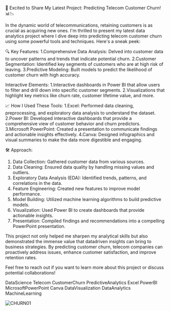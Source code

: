 
🚀 Excited to Share My Latest Project: Predicting Telecom Customer Churn! 📊📉

In the dynamic world of telecommunications, retaining customers is as crucial as acquiring new ones. I'm thrilled to present my latest data analytics project where I dive deep into predicting telecom customer churn using some powerful tools and techniques. Here's a sneak peek:

🔍 Key Features:
1.Comprehensive Data Analysis: Delved into customer data to uncover patterns and trends that indicate potential churn.
2.Customer Segmentation: Identified key segments of customers who are at high risk of leaving.
3.Predictive Modeling: Built models to predict the likelihood of customer churn with high accuracy.

Interactive Elements: 
1.Interactive dashboards in Power BI that allow users to filter and drill down into specific customer segments.
2.Visualizations that highlight key metrics like churn rate, customer lifetime value, and more.

📈 How I Used These Tools:
1.Excel: Performed data cleaning, preprocessing, and exploratory data analysis to understand the dataset.
2.Power BI: Developed interactive dashboards that provide a comprehensive view of customer behavior and churn predictors.
3.Microsoft PowerPoint: Created a presentation to communicate findings and actionable insights effectively.
4.Canva: Designed infographics and visual summaries to make the data more digestible and engaging.

 🛠️ Approach:
1. Data Collection: Gathered customer data from various sources.
2. Data Cleaning: Ensured data quality by handling missing values and outliers.
3. Exploratory Data Analysis (EDA): Identified trends, patterns, and correlations in the data.
4. Feature Engineering: Created new features to improve model performance.
5. Model Building: Utilized machine learning algorithms to build predictive models.
6. Visualization: Used Power BI to create dashboards that provide actionable insights.
7. Presentation: Compiled findings and recommendations into a compelling PowerPoint presentation.

This project not only helped me sharpen my analytical skills but also demonstrated the immense value that datadriven insights can bring to business strategies. By predicting customer churn, telecom companies can proactively address issues, enhance customer satisfaction, and improve retention rates.

Feel free to reach out if you want to learn more about this project or discuss potential collaborations!

DataScience Telecom CustomerChurn PredictiveAnalytics Excel PowerBI MicrosoftPowerPoint Canva DataVisualization DataAnalytics MachineLearning

![CHURN01](https://github.com/user-attachments/assets/c93589d2-810b-46a0-9085-48e6cf9ff91d)


